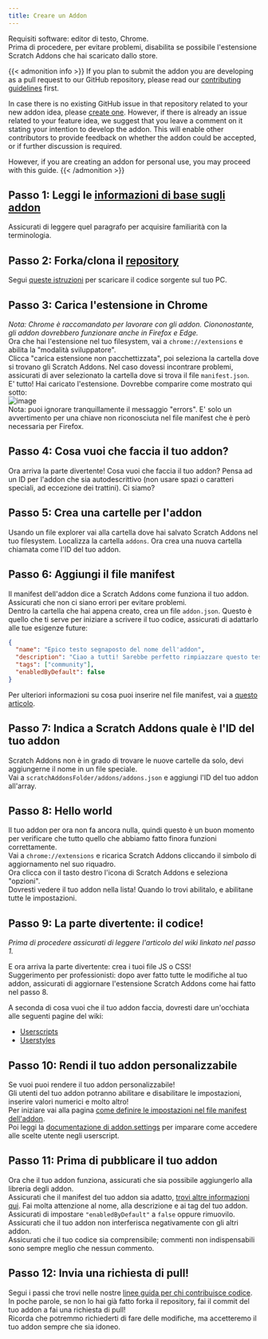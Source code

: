 ```yaml
---
title: Creare un Addon
---
```

Requisiti software: editor di testo, Chrome.  
Prima di procedere, per evitare problemi, disabilita se possibile l'estensione Scratch Addons che hai scaricato dallo store.


{{< admonition info >}}
If you plan to submit the addon you are developing as a pull request to our GitHub repository, please read our [contributing guidelines](https://github.com/ScratchAddons/ScratchAddons/blob/master/.github/CONTRIBUTING.md) first. 

In case there is no existing GitHub issue in that repository related to your new addon idea, please [create one](https://github.com/ScratchAddons/ScratchAddons/issues/new/choose). However, if there is already an issue related to your feature idea, we suggest that you leave a comment on it stating your intention to develop the addon. This will enable other contributors to provide feedback on whether the addon could be accepted, or if further discussion is required.

However, if you are creating an addon for personal use, you may proceed with this guide.
{{< /admonition >}}

## Passo 1: Leggi le [informazioni di base sugli addon](/docs/develop/getting-started/addon-basics/)
Assicurati di leggere quel paragrafo per acquisire familiarità con la terminologia.

## Passo 2: Forka/clona il [repository](https://github.com/ScratchAddons/ScratchAddons)
Segui [queste istruzioni](/docs/getting-started/installing/#from-source) per scaricare il codice sorgente sul tuo PC.

## Passo 3: Carica l'estensione in Chrome
*Nota: Chrome è raccomandato per lavorare con gli addon. Ciononostante, gli addon dovrebbero funzionare anche in Firefox e Edge.*  
Ora che hai l'estensione nel tuo filesystem, vai a `chrome://extensions` e abilita la "modalità sviluppatore".  
Clicca "carica estensione non pacchettizzata", poi seleziona la cartella dove si trovano gli Scratch Addons. Nel caso dovessi incontrare problemi, assicurati di aver selezionato la cartella dove si trova il file `manifest.json`.  
E' tutto! Hai caricato l'estensione. Dovrebbe comparire come mostrato qui sotto:  
![image](https://user-images.githubusercontent.com/17484114/91502527-accfd580-e89e-11ea-9e16-7daa2b808379.png)  
Nota: puoi ignorare tranquillamente il messaggio "errors". E' solo un avvertimento per una chiave non riconosciuta nel file manifest che è però necessaria per Firefox.

## Passo 4: Cosa vuoi che faccia il tuo addon?
Ora arriva la parte divertente! 
Cosa vuoi che faccia il tuo addon? Pensa ad un ID per l'addon che sia autodescrittivo (non usare spazi o caratteri speciali, ad eccezione dei trattini). 
Ci siamo?

## Passo 5: Crea una cartelle per l'addon
Usando un file explorer vai alla cartella dove hai salvato Scratch Addons nel tuo filesystem. Localizza la cartella `addons`. 
Ora crea una nuova cartella chiamata come l'ID del tuo addon.

## Passo 6: Aggiungi il file manifest
Il manifest dell'addon dice a Scratch Addons come funziona il tuo addon. Assicurati che non ci siano errori per evitare problemi.  
Dentro la cartella che hai appena creato, crea un file `addon.json`. 
Questo è quello che ti serve per iniziare a scrivere il tuo codice, assicurati di adattarlo alle tue esigenze future:
```json
{
  "name": "Epico testo segnaposto del nome dell'addon",
  "description": "Ciao a tutti! Sarebbe perfetto rimpiazzare questo testo segnaposto con una descrizione.",
  "tags": ["community"],
  "enabledByDefault": false
}
```
Per ulteriori informazioni su cosa puoi inserire nel file manifest, vai a [questo articolo](/docs/reference/addon-manifest/).


## Passo 7: Indica a Scratch Addons quale è l'ID del tuo addon
Scratch Addons non è in grado di trovare le nuove cartelle da solo, devi aggiungerne il nome in un file speciale.  
Vai a `scratchAddonsFolder/addons/addons.json` e aggiungi l'ID del tuo addon all'array.

## Passo 8: Hello world
Il tuo addon per ora non fa ancora nulla, quindi questo è un buon momento per verificare che tutto quello che abbiamo fatto finora funzioni correttamente.  
Vai a `chrome://extensions` e ricarica Scratch Addons cliccando il simbolo di aggiornamento nel suo riquadro.  
Ora clicca con il tasto destro l'icona di Scratch Addons e seleziona "opzioni".  
Dovresti vedere il tuo addon nella lista! Quando lo trovi abilitalo, e abilitane tutte le impostazioni.

## Passo 9: La parte divertente: il codice!
*Prima di procedere assicurati di leggere l'articolo del wiki linkato nel passo 1.*  

E ora arriva la parte divertente: crea i tuoi file JS o CSS!  
Suggerimento per professionisti: dopo aver fatto tutte le modifiche al tuo addon, assicurati di aggiornare l'estensione Scratch Addons come hai fatto nel passo 8.  

A seconda di cosa vuoi che il tuo addon faccia, dovresti dare un'occhiata alle seguenti pagine del wiki:
- [Userscripts](/docs/develop/userscripts)
- [Userstyles](/docs/develop/userstyles)

## Passo 10: Rendi il tuo addon personalizzabile
Se vuoi puoi rendere il tuo addon personalizzabile!  
Gli utenti del tuo addon potranno abilitare e disabilitare le impostazioni, inserire valori numerici e molto altro!  
Per iniziare vai alla pagina [come definire le impostazioni nel file manifest dell'addon](/docs/reference/addon-manifest/#settings-object).  
Poi leggi la [documentazione di addon.settings](/docs/reference/addon-api/addon.settings) per imparare come accedere alle scelte utente negli userscript.

## Passo 11: Prima di pubblicare il tuo addon
Ora che il tuo addon funziona, assicurati che sia possibile aggiungerlo alla libreria degli addon.  
Assicurati che il manifest del tuo addon sia adatto, [trovi altre informazioni qui](/docs/reference/addon-manifest). Fai molta attenzione al nome, alla descrizione e ai tag del tuo addon. Assicurati di impostare `"enabledByDefault"` a `false` oppure rimuovilo.  
Assicurati che il tuo addon non interferisca negativamente con gli altri addon.  
Assicurati che il tuo codice sia comprensibile; commenti non indispensabili sono sempre meglio che nessun commento.

## Passo 12: Invia una richiesta di pull!
Segui i passi che trovi nelle nostre [linee guida per chi contribuisce codice](https://github.com/ScratchAddons/ScratchAddons/blob/master/.github/CONTRIBUTING.md). In poche parole, se non lo hai già fatto forka il repository, fai il commit del tuo addon a fai una richiesta di pull!  
Ricorda che potremmo richiederti di fare delle modifiche, ma accetteremo il tuo addon sempre che sia idoneo.

